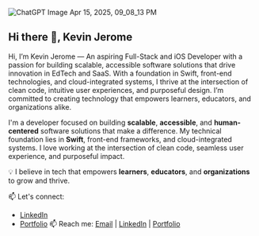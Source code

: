 ![ChatGPT Image Apr 15, 2025, 09_08_13 PM](https://github.com/user-attachments/assets/a385c32e-9d8c-4b93-acf2-d994196211b7)


## Hi there 👋, Kevin Jerome
Hi, I’m Kevin Jerome — An aspiring Full-Stack and iOS Developer with a passion for building scalable, accessible software solutions that drive innovation in EdTech and SaaS. With a foundation in Swift, front-end technologies, and cloud-integrated systems, I thrive at the intersection of clean code, intuitive user experiences, and purposeful design. I’m committed to creating technology that empowers learners, educators, and organizations alike.

I'm a developer focused on building **scalable**, **accessible**, and **human-centered** software solutions that make a difference. My technical foundation lies in **Swift**, front-end frameworks, and cloud-integrated systems. I love working at the intersection of clean code, seamless user experience, and purposeful impact.

💡 I believe in tech that empowers **learners**, **educators**, and **organizations** to grow and thrive.

 📫 Let's connect:
- [LinkedIn](https://www.linkedin.com/in/kevin-jeromebladekj/)
- [Portfolio](https://spiketek241.github.io/Portfolio-Website/portfolio.html)
📫 Reach me: [Email](mailto:blade94781kj@gmail.com) | [LinkedIn](https://www.linkedin.com/in/kevin-jeromebladekj) | [Portfolio](https://spiketek241.github.io/Portfolio-Website/)

